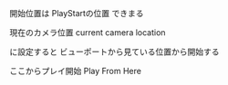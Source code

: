 

開始位置は
PlayStartの位置
できまる





現在のカメラ位置
current camera location

に設定すると
ビューポートから見ている位置から開始する




ここからプレイ開始
Play From Here


